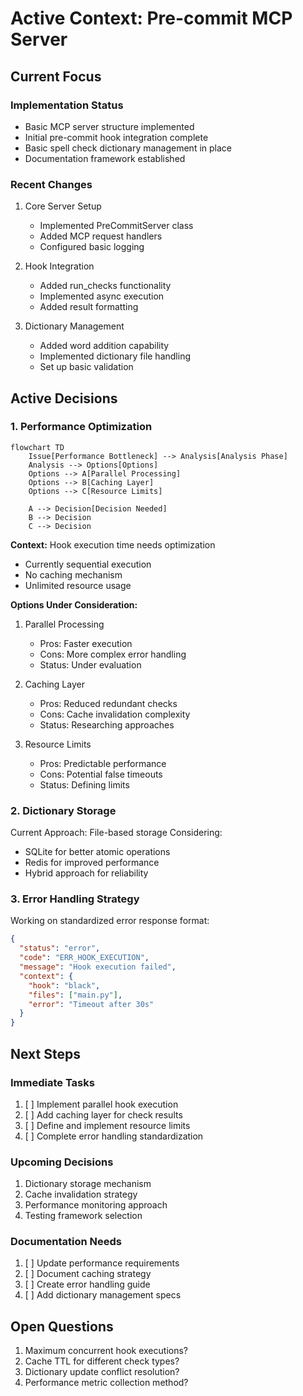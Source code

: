 # Active Context: Pre-commit MCP Server

## Current Focus

### Implementation Status
- Basic MCP server structure implemented
- Initial pre-commit hook integration complete
- Basic spell check dictionary management in place
- Documentation framework established

### Recent Changes
1. Core Server Setup
   - Implemented PreCommitServer class
   - Added MCP request handlers
   - Configured basic logging

2. Hook Integration
   - Added run_checks functionality
   - Implemented async execution
   - Added result formatting

3. Dictionary Management
   - Added word addition capability
   - Implemented dictionary file handling
   - Set up basic validation

## Active Decisions

### 1. Performance Optimization
```mermaid
flowchart TD
    Issue[Performance Bottleneck] --> Analysis[Analysis Phase]
    Analysis --> Options[Options]
    Options --> A[Parallel Processing]
    Options --> B[Caching Layer]
    Options --> C[Resource Limits]

    A --> Decision[Decision Needed]
    B --> Decision
    C --> Decision
```

**Context:** Hook execution time needs optimization
- Currently sequential execution
- No caching mechanism
- Unlimited resource usage

**Options Under Consideration:**
1. Parallel Processing
   - Pros: Faster execution
   - Cons: More complex error handling
   - Status: Under evaluation

2. Caching Layer
   - Pros: Reduced redundant checks
   - Cons: Cache invalidation complexity
   - Status: Researching approaches

3. Resource Limits
   - Pros: Predictable performance
   - Cons: Potential false timeouts
   - Status: Defining limits

### 2. Dictionary Storage
Current Approach: File-based storage
Considering:
- SQLite for better atomic operations
- Redis for improved performance
- Hybrid approach for reliability

### 3. Error Handling Strategy
Working on standardized error response format:
```json
{
  "status": "error",
  "code": "ERR_HOOK_EXECUTION",
  "message": "Hook execution failed",
  "context": {
    "hook": "black",
    "files": ["main.py"],
    "error": "Timeout after 30s"
  }
}
```

## Next Steps

### Immediate Tasks
1. [ ] Implement parallel hook execution
2. [ ] Add caching layer for check results
3. [ ] Define and implement resource limits
4. [ ] Complete error handling standardization

### Upcoming Decisions
1. Dictionary storage mechanism
2. Cache invalidation strategy
3. Performance monitoring approach
4. Testing framework selection

### Documentation Needs
1. [ ] Update performance requirements
2. [ ] Document caching strategy
3. [ ] Create error handling guide
4. [ ] Add dictionary management specs

## Open Questions
1. Maximum concurrent hook executions?
2. Cache TTL for different check types?
3. Dictionary update conflict resolution?
4. Performance metric collection method?
